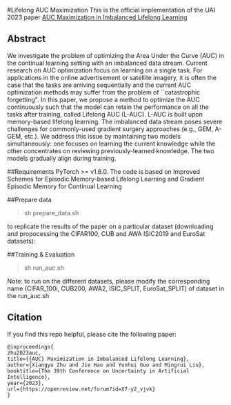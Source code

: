 #Lifelong AUC Maximization
This is the official implementation of the UAI 2023 paper [AUC Maximization in Imbalanced Lifelong Learning
](https://openreview.net/pdf?id=X7-y2_vjvk)

## Abstract

We investigate the problem of optimizing the Area Under the Curve (AUC) in the continual learning setting with an imbalanced data stream. Current research on AUC optimization focus on learning on a single task. For applications in the online advertisement or satellite imagery, it is often the case that the tasks are arriving sequentially and the current AUC optimization methods may suffer from the problem of ``catastrophic forgetting". In this paper, we propose a method to optimize the AUC continuously such that the model can retain the performance on all the tasks after training, called Lifelong AUC (L-AUC). L-AUC is built upon memory-based lifelong learning. The imbalanced data stream poses severe challenges for commonly-used gradient surgery approaches (e.g., GEM, A-GEM, etc.). We address this issue by maintaining two models simultaneously: one focuses on learning the current knowledge while the other concentrates on reviewing previously-learned knowledge. The two models gradually align during training. 

##Requirements
PyTorch >= v1.6.0. The code is based on Improved Schemes for Episodic Memory-based Lifelong Learning and
Gradient Episodic Memory for Continual Learning 

##Prepare data

> sh prepare_data.sh

to replicate the results of the paper on a particular dataset (downloading and propocessing the CIFAR100, CUB and AWA ISIC2019 and EuroSat datasets):
   
##Training & Evaluation
> sh run_auc.sh

Note: to run on the different datasets, please modify the corresponding name (CIFAR_100i, CUB200, AWA2, ISIC_SPLIT, EuroSat_SPLIT) of dataset in the run_auc.sh

## Citation
If you find this repo helpful, please cite the following paper:

````
@inproceedings{
zhu2023auc,
title={{AUC} Maximization in Imbalanced Lifelong Learning},
author={Xiangyu Zhu and Jie Hao and Yunhui Guo and Mingrui Liu},
booktitle={The 39th Conference on Uncertainty in Artificial Intelligence},
year={2023},
url={https://openreview.net/forum?id=X7-y2_vjvk}
}
